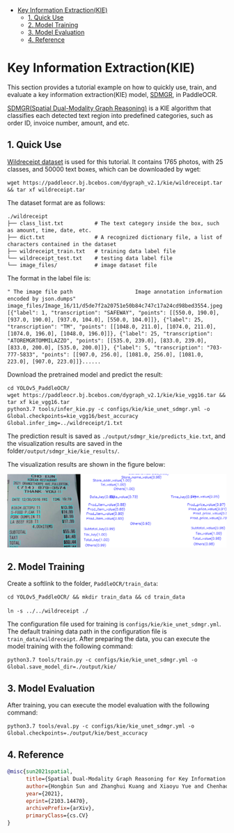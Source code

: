- [Key Information Extraction(KIE)](#key-information-extractionkie)
  - [1. Quick Use](#1-quick-use)
  - [2. Model Training](#2-model-training)
  - [3. Model Evaluation](#3-model-evaluation)
  - [4. Reference](#4-reference)

# Key Information Extraction(KIE)

This section provides a tutorial example on how to quickly use, train, and evaluate a key information extraction(KIE) model, [SDMGR](https://arxiv.org/abs/2103.14470), in PaddleOCR.

[SDMGR(Spatial Dual-Modality Graph Reasoning)](https://arxiv.org/abs/2103.14470) is a KIE algorithm that classifies each detected text region into predefined categories, such as order ID, invoice number, amount, and etc.

## 1. Quick Use

[Wildreceipt dataset](https://paperswithcode.com/dataset/wildreceipt) is used for this tutorial. It contains 1765 photos, with 25 classes, and 50000 text boxes, which can be downloaded by wget:

```shell
wget https://paddleocr.bj.bcebos.com/dygraph_v2.1/kie/wildreceipt.tar && tar xf wildreceipt.tar
```

The dataset format are as follows:
```
./wildreceipt
├── class_list.txt          # The text category inside the box, such as amount, time, date, etc.
├── dict.txt                # A recognized dictionary file, a list of characters contained in the dataset
├── wildreceipt_train.txt   # training data label file
└── wildreceipt_test.txt    # testing data label file
└── image_files/            # image dataset file
```

The format in the label file is:
```
" The image file path                    Image annotation information encoded by json.dumps"
image_files/Image_16/11/d5de7f2a20751e50b84c747c17a24cd98bed3554.jpeg    [{"label": 1, "transcription": "SAFEWAY", "points": [[550.0, 190.0], [937.0, 190.0], [937.0, 104.0], [550.0, 104.0]]}, {"label": 25, "transcription": "TM", "points": [[1048.0, 211.0], [1074.0, 211.0], [1074.0, 196.0], [1048.0, 196.0]]}, {"label": 25, "transcription": "ATOREMGRTOMMILAZZO", "points": [[535.0, 239.0], [833.0, 239.0], [833.0, 200.0], [535.0, 200.0]]}, {"label": 5, "transcription": "703-777-5833", "points": [[907.0, 256.0], [1081.0, 256.0], [1081.0, 223.0], [907.0, 223.0]]}......
```

Download the pretrained model and predict the result:

```shell
cd YOLOv5_PaddleOCR/
wget https://paddleocr.bj.bcebos.com/dygraph_v2.1/kie/kie_vgg16.tar && tar xf kie_vgg16.tar
python3.7 tools/infer_kie.py -c configs/kie/kie_unet_sdmgr.yml -o Global.checkpoints=kie_vgg16/best_accuracy  Global.infer_img=../wildreceipt/1.txt
```

The prediction result is saved as `./output/sdmgr_kie/predicts_kie.txt`, and the visualization results are saved in the folder`/output/sdmgr_kie/kie_results/`.

The visualization results are shown in the figure below:

<div align="center">
    <img src="./imgs/0.png" width="800">
</div>

## 2. Model Training

Create a softlink to the folder, `PaddleOCR/train_data`:
```shell
cd YOLOv5_PaddleOCR/ && mkdir train_data && cd train_data

ln -s ../../wildreceipt ./
```

The configuration file used for training is `configs/kie/kie_unet_sdmgr.yml`. The default training data path in the configuration file is `train_data/wildreceipt`. After preparing the data, you can execute the model training with the following command:
```shell
python3.7 tools/train.py -c configs/kie/kie_unet_sdmgr.yml -o Global.save_model_dir=./output/kie/
```

## 3. Model Evaluation

After training, you can execute the model evaluation with the following command:

```shell
python3.7 tools/eval.py -c configs/kie/kie_unet_sdmgr.yml -o Global.checkpoints=./output/kie/best_accuracy
```

## 4. Reference

<!-- [ALGORITHM] -->

```bibtex
@misc{sun2021spatial,
      title={Spatial Dual-Modality Graph Reasoning for Key Information Extraction},
      author={Hongbin Sun and Zhanghui Kuang and Xiaoyu Yue and Chenhao Lin and Wayne Zhang},
      year={2021},
      eprint={2103.14470},
      archivePrefix={arXiv},
      primaryClass={cs.CV}
}
```
